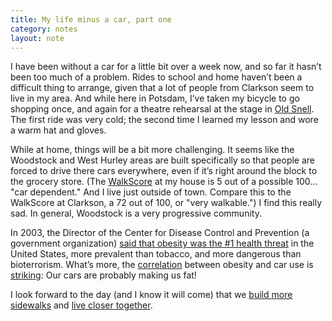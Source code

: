 ```yaml
---
title: My life minus a car, part one
category: notes
layout: note
---
```


I have been without a car for a little bit over a week now, and so far it hasn’t been too much of a problem. Rides to school and home haven’t been a difficult thing to arrange, given that a lot of people from Clarkson seem to live in my area. And while here in Potsdam, I’ve taken my bicycle to go shopping once, and again for a theatre rehearsal at the stage in [Old Snell][snell]. The first ride was very cold; the second time I learned my lesson and wore a warm hat and gloves.

[snell]: http://www.clarksonbuildings.com/snell_hall.html

While at home, things will be a bit more challenging. It seems like the Woodstock and West Hurley areas are built specifically so that people are forced to drive there cars everywhere, even if it’s right around the block to the grocery store. (The [WalkScore][walkscore] at my house is 5 out of a possible 100&hellip; "car dependent." And I live just outside of town. Compare this to the WalkScore at Clarkson, a 72 out of 100, or "very walkable.") I find this really sad. In general, Woodstock is a very progressive community.

[walkscore]: http://www.walkscore.com/

In 2003, the Director of the Center for Disease Control and Prevention (a government organization) [said that obesity was the #1 health threat][obesity] in the United States, more prevalent than tobacco, and more dangerous than bioterrorism. What’s more, the [correlation][noimpactman] between obesity and car use is [striking][wapo]: Our cars are probably making us fat!

[obesity]: http://edition.cnn.com/2003/HEALTH/diet.fitness/10/29/obesity.threat.reut/index.html
[noimpactman]: http://noimpactman.typepad.com/blog/2008/10/do-cars-make-us.html
[wapo]: http://www.washingtonpost.com/wp-dyn/articles/A3062-2004May30.html

I look forward to the day (and I know it will come) that we [build more sidewalks][citytank] and [live closer together][nrdc].

[citytank]: http://citytank.org/2013/08/12/to-control-health-costs-build-sidewalks/
[nrdc]: http://switchboard.nrdc.org/blogs/kbenfield/the_unmistakable_rebirth_of_ce.html
